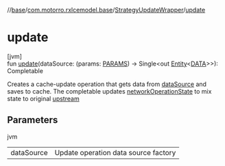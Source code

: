 //[base](../../../index.md)/[com.motorro.rxlcemodel.base](../index.md)/[StrategyUpdateWrapper](index.md)/[update](update.md)

# update

[jvm]\
fun [update](update.md)(dataSource: (params: [PARAMS](index.md)) -&gt; Single&lt;out [Entity](../../com.motorro.rxlcemodel.base.entity/-entity/index.md)&lt;[DATA](index.md)&gt;&gt;): Completable

Creates a cache-update operation that gets data from [dataSource](update.md) and saves to cache. The completable updates [networkOperationState](../../../../base/com.motorro.rxlcemodel.base/-strategy-update-wrapper/network-operation-state.md) to mix state to original [upstream](../../../../base/com.motorro.rxlcemodel.base/-strategy-update-wrapper/upstream.md)

## Parameters

jvm

| | |
|---|---|
| dataSource | Update operation data source factory |

